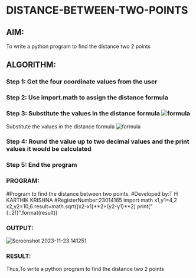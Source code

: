 # DISTANCE-BETWEEN-TWO-POINTS

## AIM:
To write a python program to find the distance two 2 points
## ALGORITHM:
### Step 1: Get the four coordinate values from the user 
### Step 2: Use import.math to assign the distance formula 
### Step 3: Substitute the values in the distance formula  ![formula](/formula.JPG)
Substitute the values in the distance formula  ![formula](/formula.JPG)
### Step 4: Round the value up to two decimal values and the print values it would be calculated
### Step 5: End the program
### PROGRAM:
#Program to find the distance between two points.
#Developed by:T H KARTHIK KRISHNA
#RegisterNumber:23014165
import math
x1,y1=4,2
x2,y2=10,6
result=math.sqrt((x2-x1)**2+(y2-y1)**2)
print("{:.2f}".format(result))
### OUTPUT:
![Screenshot 2023-11-23 141251](https://github.com/karthikkrishna16/DISTANCE-BETWEEN-TWO-POINTS/assets/148514663/3ed1fe35-18c2-45a7-866a-80adc73b1384)
### RESULT:
Thus,To write a python program to find the distance two 2 points
